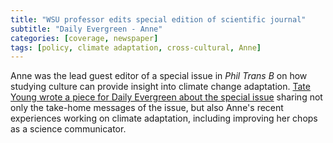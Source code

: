 ```yaml
---
title: "WSU professor edits special edition of scientific journal"
subtitle: "Daily Evergreen - Anne"
categories: [coverage, newspaper]
tags: [policy, climate adaptation, cross-cultural, Anne]
---
```

Anne was the lead guest editor of a special issue in _Phil Trans B_ on how studying culture can provide insight into climate change adaptation. [Tate Young wrote a piece for Daily Evergreen about the special issue](https://dailyevergreen.com/166903/news/wsu-professor-edits-special-edition-of-scientific-journal/) sharing not only the take-home messages of the issue, but also Anne's recent experiences working on climate adaptation, including improving her chops as a science communicator.
